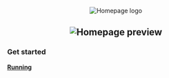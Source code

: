 <p align='center'>
<picture>
  <source media="(prefers-color-scheme: dark)" srcset="https://raw.githubusercontent.com/Shadofer/shadofer.github.io/master/.github/assets/logo.svg">
  <img alt="Homepage logo" src="https://raw.githubusercontent.com/Shadofer/shadofer.github.io/master/.github/assets/logo-dark.svg">
</picture>
</p>

<h2 align='center'>

<img src="https://raw.githubusercontent.com/Shadofer/shadofer.github.io/master/.github/assets/preview.svg" alt='Homepage preview'>
  
</h2>

### Get started

**[Running](https://github.com/Shadofer/shadofer.github.io/blob/master/.github/markdown/RUNNING.md)**
